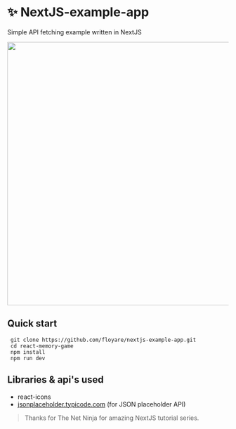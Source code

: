 # ✨ NextJS-example-app
Simple API fetching example written in NextJS

<img src="https://i.ibb.co/t3sWLSC/p-Wb-Htlex-Fn-Ni-G.jpg" width="600px"></img>

## Quick start
  ```
   git clone https://github.com/floyare/nextjs-example-app.git
   cd react-memory-game
   npm install
   npm run dev
  ```

## Libraries & api's used
  * react-icons
  * <a href="https://jsonplaceholder.typicode.com">jsonplaceholder.typicode.com</a> (for JSON placeholder API)

> Thanks for The Net Ninja for amazing NextJS tutorial series.
